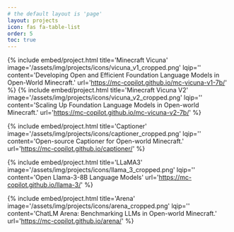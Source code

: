 ```yaml
---
# the default layout is 'page'
layout: projects
icon: fas fa-table-list
order: 5
toc: true
---
```



{% include embed/project.html title='Minecraft Vicuna'
                               image='/assets/img/projects/icons/vicuna_v1_cropped.png'
                               lqip=''
                               content='Developing Open and Efficient Foundation Language Models in Open-World Minecraft.'
                               url='https://mc-copilot.github.io/mc-vicuna-v1-7b/' %}
{% include embed/project.html title='Minecraft Vicuna V2'
                              image='/assets/img/projects/icons/vicuna_v2_cropped.png'
                              lqip=''
                              content='Scaling Up Foundation Language Models in Open-world Minecraft.'
                              url='https://mc-copilot.github.io/mc-vicuna-v2-7b/' %}


{% include embed/project.html title='Captioner'
                              image='/assets/img/projects/icons/captioner_cropped.png'
                              lqip=''
                              content='Open-source Captioner for Open-world Minecraft.'
                              url='https://mc-copilot.github.io/captioner/' %}

{% include embed/project.html title='LLaMA3'
                              image='/assets/img/projects/icons/llama_3_cropped.png'
                              lqip=''
                              content='Open Llama-3-8B Language Models'
                              url='https://mc-copilot.github.io/llama-3/' %}

{% include embed/project.html title='Arena'
                              image='/assets/img/projects/icons/arena_cropped.png'
                              lqip=''
                              content='ChatLM Arena: Benchmarking LLMs in Open-world Minecraft.'
                              url='https://mc-copilot.github.io/arena/' %}

            

